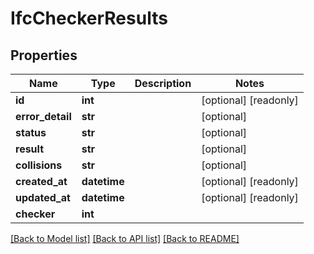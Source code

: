 # IfcCheckerResults

## Properties
Name | Type | Description | Notes
------------ | ------------- | ------------- | -------------
**id** | **int** |  | [optional] [readonly] 
**error_detail** | **str** |  | [optional] 
**status** | **str** |  | [optional] 
**result** | **str** |  | [optional] 
**collisions** | **str** |  | [optional] 
**created_at** | **datetime** |  | [optional] [readonly] 
**updated_at** | **datetime** |  | [optional] [readonly] 
**checker** | **int** |  | 

[[Back to Model list]](../README.md#documentation-for-models) [[Back to API list]](../README.md#documentation-for-api-endpoints) [[Back to README]](../README.md)


